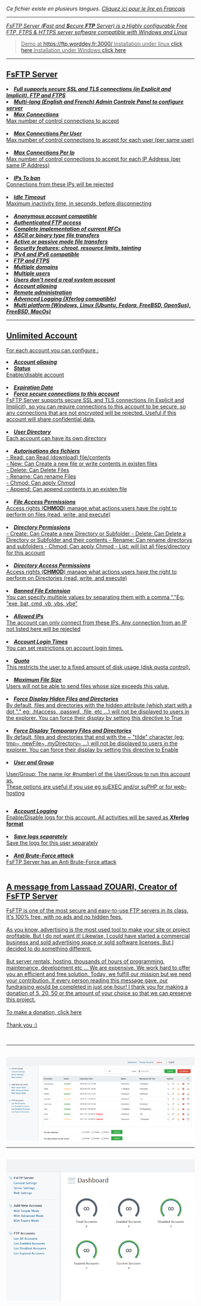 <i>Ce fichier existe en plusieurs langues. <a href="LISEZ-MOI.md"><u>Cliquez ici pour le lire en Français</i></a></i>

<hr>

<i>FsFTP Server (<b>F</b>ast and <b>S</b>ecure <b>FTP</b> Server) is a Highly configurable Free FTP, FTPS & HTTPS server software compatible with Windows and Linux</i><br>

> Demo at <a href="https://ftp.worddev.fr:3000/">https://ftp.worddev.fr:3000/</a>
> Installation under linux <a href="INSTALL-LINUX.md">click here</a>
> Installation under Windows <a href="INSTALL-WINDOWS.md">click here</a>


<hr>

<h2>FsFTP Server</h2>

<li><b><i>Full supports secure SSL and TLS connections (in Explicit and Implicit). FTP and FTPS</i></b></li>

<li><b><i>Multi-lang (English and French) Admin Controle Panel to configure server</i></b></li>

<li><b><i>Max Connections</i></b></li>
Max number of control connections to accept<br><br>

<li><b><i>Max Connections Per User</i></b></li>
Max number of control connections to accept for each user (per same user)<br><br>

<li><b><i>Max Connections Per Ip</i></b></li>
Max number of control connections to accept for each IP Address (per same IP Address)<br><br>

<li><b><i>IPs To ban</i></b></li>
Connections from these IPs will be rejected<br><br>

<li><b><i>Idle Timeout</i></b></li>
Maximum inactivity time, in seconds, before disconnecting<br><br>

<li><b><i>Anonymous account compatible</i></b></li>

<li><b><i>Authenticated FTP access</i></b></li>

<li><b><i>Complete implementation of current RFCs</i></b></li>

<li><b><i>ASCII or binary type file transfers</i></b></li>

<li><b><i>Active or passive mode file transfers</i></b></li>

<li><b><i>Security features: chroot, resource limits, tainting</i></b></li>

<li><b><i>IPv4 and IPv6 compatible</i></b></li>

<li><b><i>FTP and FTPS</i></b></li>

<li><b><i>Multiple domains</i></b></li>

<li><b><i>Multiple users</i></b></li>

<li><b><i>Users don't need a real system account</i></b></li>

<li><b><i>Account aliasing</i></b></li>

<li><b><i>Remote administration</i></b></li>

<li><b><i>Advenced Logging (Xferlog compatible)</i></b></li>

<li><b><i>Multi platform (Windows, Linux (Ubuntu, Fedora, FreeBSD, OpenSus), FreeBSD, MacOs)</i></b></li>


<hr>

<h2>Unlimited Account</h2>

<p>For each account you can configure :</i></b></li></p>

<li><b><i>Account aliasing</i></b></li>

<li><b><i>Status</i></b></li>
Enable/disable account<br><br>

<li><b><i>Expiration Date</i></b></li>

<li><b><i>Force secure connections to this account</i></b></li>
FsFTP Server supports secure SSL and TLS connections (in Explicit and Implicit), so you can require connections to this account to be secure, so any connections that are not encrypted will be rejected. Useful if this account will share confidential data.<br><br> 	

<li><b><i>User Directory</i></b></li>
Each account can have its own directory<br><br>

<li><b><i>Autorisations des fichiers</i></b></li>
- Read: can Read (download) file/contents<br>
- New: Can Create a new file or write contents in existen files<br>
- Delete: Can Delete Files<br>
- Rename: Can rename Files<br>
- Chmod: Can apply Chmod<br>
- Append: Can append contents in an existen file<br><br>

<li><b><i>File Access Permissions</i></b></li>
Access rights (<b>CHMOD</b>) manage what actions users have the right to perform on files (read, write, and execute)<br><br>

<li><b><i>Directory Permissions</i></b></li>
- Create: Can Create a new Directory or Subfolder</i></b></li>
- Delete: Can Delete a Directory or Subfolder and their contents</i></b></li>
- Rename: Can rename directorys and subfolders</i></b></li>
- Chmod: Can apply Chmod</i></b></li>
- List: will list all files/directory for this account<br><br>

<li><b><i>Directory Access Permissions</i></b></li>
Access rights (<b>CHMOD</b>) manage what actions users have the right to perform on Directories (read, write, and execute)<br><br>

<li><b><i>Banned File Extension</i></b></li>
You can specify multiple values by separating them with a comma ","Eg: "exe, bat, cmd, vb, vbs, vbe"<br><br>

<li><b><i>Allowed IPs</i></b></li>
The account can only connect from these IPs. Any connection from an IP not listed here will be rejected<br><br>

<li><b><i>Account Login Times</i></b></li>
You can set restrictions on account login times.<br><br>

<li><b><i>Quota</i></b></li>
This restricts the user to a fixed amount of disk usage (disk quota control).<br><br>

<li><b><i>Maximum File Size</i></b></li>
Users will not be able to send files whose size exceeds this value.<br><br>

<li><b><i>Force Display Hiden Files and Directories</i></b></li>
By default, files and directories with the hidden attribute (which start with a dot "." eg: .htaccess, .passwd, .file, etc ...) will not be displayed to users in the explorer. You can force their display by setting this directive to True<br><br>	

<li><b><i>Force Display Temporary Files and Directories</i></b></li>
By default, files and directories that end with the ~ "tilde" character (eg: tmp~, newFile~, myDirectory~ ...) will not be displayed to users in the explorer. You can force their display by setting this directive to Enable<br><br>	


<li><b><i>User and Group</i></b></li>

User/Group: The name (or #number) of the User/Group to run this account as.<br>
These options are useful if you use eg suEXEC and/or suPHP or for web-hosting<br><br>


<li><b><i>Account Logging</i></b></li>
Enable/Disable logs for this account. All activities will be saved as <b>Xferlog format</b><br><br>

<li><b><i>Save logs separately</i></b></li>
Save the logs for this user separately<br><br>


<li><b><i>Anti Brute-Force attack</i></b></li>
FsFTP Server has an Anti Brute-Force attack<br><br>


<h2>A message from Lassaad ZOUARI, Creator of FsFTP Server</h2>

FsFTP is one of the most secure and easy-to-use FTP servers in its class. It's 100% free, with no ads and no hidden fees.<br>
<br>
As you know, advertising is the most used tool to make your site or project profitable. But I do not want it! Likewise, I could have started a commercial business and sold advertising space or sold software licenses. But I decided to do something different.<br>
<br>
But server rentals, hosting, thousands of hours of programming, maintenance, development etc ... We are expensive. We work hard to offer you an efficient and free solution. Today, we fulfill our mission but we need your contribution. If every person reading this message gave, our fundraising would be completed in just one hour! I thank you for making a donation of 5, 20, 50 or the amount of your choice so that we can preserve this project.<br>
<br>
To make a donation, <a href="https://worddev.fr/?f=don&amp;lg=en" target="_blank">click here</a><br>
<br>
Thank you :) 


<br><hr><br>
<img src="img/img1.png">
<br><hr><br>
<img src="img/img2.png">
<br><br>